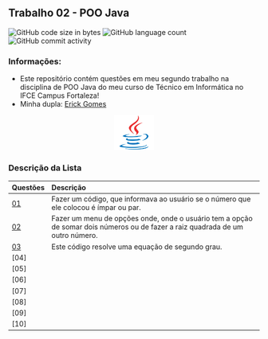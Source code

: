 ## Trabalho 02 - POO Java
![GitHub code size in bytes](https://img.shields.io/github/languages/code-size/laraagr1/T2_POO_2022.2)
![GitHub language count](https://img.shields.io/github/languages/count/laraagr1/T2_POO_2022.2)
![GitHub commit activity](https://img.shields.io/github/commit-activity/w/laraagr1/T2_POO_2022.2)

### Informações:
- Este repositório contém questões em meu segundo trabalho na disciplina de POO Java do meu curso de Técnico em Informática no IFCE Campus Fortaleza!
- Minha dupla: [Erick Gomes](https://github.com/erickgms01)

<div align="center">
  <img height="70" width="80" src="https://raw.githubusercontent.com/devicons/devicon/master/icons/java/java-original.svg">
</div>

### Descrição da Lista
| Questões | Descrição |
| ------------- |:-------------|
|[01](https://github.com/Laraagr1/T2_POO_2022.2/tree/main/01%20-%20ParOuImpar)|Fazer um código, que informava ao usuário se o número que ele colocou é ímpar ou par.|
|[02](https://github.com/Laraagr1/T2_POO_2022.2/tree/main/02%20-%20Op%C3%A7%C3%B5es)|Fazer um menu de opções onde, onde o usuário tem a opção de somar dois números ou de fazer a raiz quadrada de um outro número.|
|[03](https://github.com/Laraagr1/T2_POO_2022.2/tree/main/03%20-%20Equa%C3%A7%C3%A3oSegundoGrau)|Este código resolve uma equação de segundo grau.|
|[04]|
|[05]|
|[06]|
|[07]|
|[08]|
|[09]|
|[10]|
